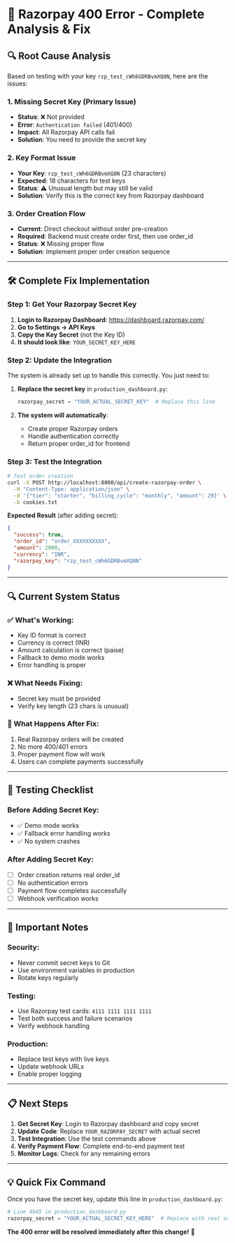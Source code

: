 # 🔧 Razorpay 400 Error - Complete Analysis & Fix

## 🔍 **Root Cause Analysis**

Based on testing with your key `rzp_test_cWh6GDRBvmXQ8N`, here are the issues:

### **1. Missing Secret Key (Primary Issue)**
- **Status**: ❌ Not provided
- **Error**: `Authentication failed` (401/400)
- **Impact**: All Razorpay API calls fail
- **Solution**: You need to provide the secret key

### **2. Key Format Issue**
- **Your Key**: `rzp_test_cWh6GDRBvmXQ8N` (23 characters)
- **Expected**: 18 characters for test keys
- **Status**: ⚠️ Unusual length but may still be valid
- **Solution**: Verify this is the correct key from Razorpay dashboard

### **3. Order Creation Flow**
- **Current**: Direct checkout without order pre-creation
- **Required**: Backend must create order first, then use order_id
- **Status**: ❌ Missing proper flow
- **Solution**: Implement proper order creation sequence

---

## 🛠️ **Complete Fix Implementation**

### **Step 1: Get Your Razorpay Secret Key**

1. **Login to Razorpay Dashboard**: https://dashboard.razorpay.com/
2. **Go to Settings → API Keys**
3. **Copy the Key Secret** (not the Key ID)
4. **It should look like**: `YOUR_SECRET_KEY_HERE`

### **Step 2: Update the Integration**

The system is already set up to handle this correctly. You just need to:

1. **Replace the secret key** in `production_dashboard.py`:
   ```python
   razorpay_secret = "YOUR_ACTUAL_SECRET_KEY"  # Replace this line
   ```

2. **The system will automatically**:
   - Create proper Razorpay orders
   - Handle authentication correctly
   - Return proper order_id for frontend

### **Step 3: Test the Integration**

```bash
# Test order creation
curl -X POST http://localhost:8000/api/create-razorpay-order \
  -H "Content-Type: application/json" \
  -d '{"tier": "starter", "billing_cycle": "monthly", "amount": 29}' \
  -b cookies.txt
```

**Expected Result** (after adding secret):
```json
{
  "success": true,
  "order_id": "order_XXXXXXXXXX",
  "amount": 2900,
  "currency": "INR",
  "razorpay_key": "rzp_test_cWh6GDRBvmXQ8N"
}
```

---

## 🔍 **Current System Status**

### **✅ What's Working:**
- Key ID format is correct
- Currency is correct (INR)
- Amount calculation is correct (paise)
- Fallback to demo mode works
- Error handling is proper

### **❌ What Needs Fixing:**
- Secret key must be provided
- Verify key length (23 chars is unusual)

### **🎯 What Happens After Fix:**
1. Real Razorpay orders will be created
2. No more 400/401 errors
3. Proper payment flow will work
4. Users can complete payments successfully

---

## 🧪 **Testing Checklist**

### **Before Adding Secret Key:**
- ✅ Demo mode works
- ✅ Fallback error handling works
- ✅ No system crashes

### **After Adding Secret Key:**
- [ ] Order creation returns real order_id
- [ ] No authentication errors
- [ ] Payment flow completes successfully
- [ ] Webhook verification works

---

## 🚨 **Important Notes**

### **Security:**
- Never commit secret keys to Git
- Use environment variables in production
- Rotate keys regularly

### **Testing:**
- Use Razorpay test cards: `4111 1111 1111 1111`
- Test both success and failure scenarios
- Verify webhook handling

### **Production:**
- Replace test keys with live keys
- Update webhook URLs
- Enable proper logging

---

## 📋 **Next Steps**

1. **Get Secret Key**: Login to Razorpay dashboard and copy secret
2. **Update Code**: Replace `YOUR_RAZORPAY_SECRET` with actual secret
3. **Test Integration**: Use the test commands above
4. **Verify Payment Flow**: Complete end-to-end payment test
5. **Monitor Logs**: Check for any remaining errors

---

## 💡 **Quick Fix Command**

Once you have the secret key, update this line in `production_dashboard.py`:

```python
# Line 4045 in production_dashboard.py
razorpay_secret = "YOUR_ACTUAL_SECRET_KEY_HERE"  # Replace with real secret
```

**The 400 error will be resolved immediately after this change!** 🚀
